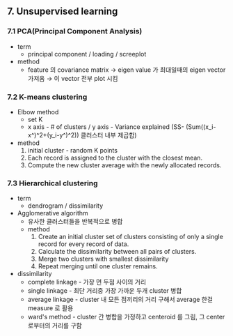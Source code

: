 ## 7. Unsupervised learning

### 7.1 PCA(Principal Component Analysis)

- term
    - principal component / loading / screeplot
- method
    - feature 의 covariance matrix → eigen value 가 최대일때의 eigen vector 가져옴 → 이 vector 전부 plot 시킴

### 7.2 K-means clustering

- Elbow method
    - set K
    - x axis - # of clusters / y axis - Variance explained (SS- (Sum((x_i-x^)^2+(y_i-y^)^2)) 클러스터 내부 제곱합)
- method
    1. initial cluster - random K points
    2. Each record is assigned to the cluster with the closest mean.
    3. Compute the new cluster average with the newly allocated records.

### 7.3 Hierarchical clustering

- term
    - dendrogram / dissimilarity
- Agglomerative algorithm
    - 유사한 클러스터들을 반복적으로 병합
    - method
        1. Create an initial cluster set of clusters consisting of only a single record for every record of data.
        2. Calculate the dissimilarity between all pairs of clusters.
        3. Merge two clusters with smallest dissimilarity
        4. Repeat merging until one cluster remains.
- dissimilarity
    - complete linkage - 가장 먼 두점 사이의 거리
    - single linkage - 최단 거리중 가장 가까운 두개 cluster 병합
    - average linkage - cluster 내 모든 점끼리의 거리 구해서 average 한걸 measure 로 활용
    - ward's method - cluster 간 병합을 가정하고 centeroid 를 그림, 그 center 로부터의 거리를 구함